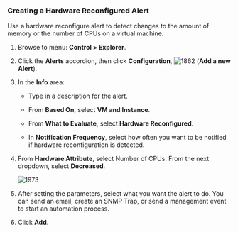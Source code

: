 ### Creating a Hardware Reconfigured Alert

Use a hardware reconfigure alert to detect changes to the amount of
memory or the number of CPUs on a virtual machine.

1.  Browse to menu: **Control > Explorer**.

2.  Click the **Alerts** accordion, then click
    **Configuration**, ![1862](../images/1862.png) (**Add a new
    Alert**).

3.  In the **Info** area:

      - Type in a description for the alert.

      - From **Based On**, select **VM and Instance**.

      - From **What to Evaluate**, select **Hardware Reconfigured**.

      - In **Notification Frequency**, select how often you want to be
        notified if hardware reconfiguration is detected.

4.  From **Hardware Attribute**, select Number of CPUs. From the next
    dropdown, select **Decreased**.

    ![1973](../images/1973.png)

5.  After setting the parameters, select what you want the alert to do.
    You can send an email, create an SNMP Trap, or send a management
    event to start an automation process.

6.  Click **Add**.
